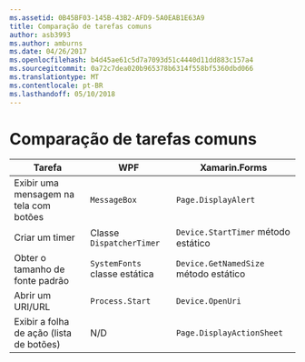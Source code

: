 ```yaml
---
ms.assetid: 0B45BF03-145B-43B2-AFD9-5A0EAB1E63A9
title: Comparação de tarefas comuns
author: asb3993
ms.author: amburns
ms.date: 04/26/2017
ms.openlocfilehash: b4d45ae61c5d7a7093d51c4440d11dd883c157a4
ms.sourcegitcommit: 0a72c7dea020b965378b6314f558bf5360dbd066
ms.translationtype: MT
ms.contentlocale: pt-BR
ms.lasthandoff: 05/10/2018
---
```

# <a name="common-tasks-comparison"></a>Comparação de tarefas comuns

| Tarefa | WPF | Xamarin.Forms |
|--- |--- |--- |
|Exibir uma mensagem na tela com botões|`MessageBox`|`Page.DisplayAlert`|
|Criar um timer|Classe `DispatcherTimer`|`Device.StartTimer` método estático|
|Obter o tamanho de fonte padrão|`SystemFonts` classe estática|`Device.GetNamedSize` método estático|
|Abrir um URI/URL|`Process.Start`|`Device.OpenUri`|
|Exibir a folha de ação (lista de botões)|N/D|`Page.DisplayActionSheet`|
